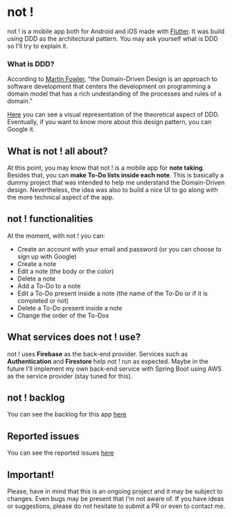 # not !

not ! is a mobile app both for Android and iOS made with [Flutter](https://flutter.dev). It was build using DDD as the architectural pattern. You may ask yourself what is DDD so I'll try to explain it.

### What is DDD?

According to [Martin Fowler](https://martinfowler.com/bliki/DomainDrivenDesign.html), "the Domain-Driven Design is an approach to software development that centers the development on programming a domain model that has a rich undestanding of the processes and rules of a domain."

[Here](https://github.com/ResoCoder/flutter-ddd-firebase-course/blob/master/ddd-architecture-proposal.svg) you can see a visual representation of the theoretical aspect of DDD. Eventually, if you want to know more about this design pattern, you can Google it.

## What is not ! all about?

At this point, you may know that not ! is a mobile app for **note taking**. Besides that, you can **make To-Do lists inside each note**. This is basically a dummy project that was intended to help me understand the Domain-Driven design. Nevertheless, the idea was also to build a nice UI to go along with the more technical aspect of the app.

## not ! functionalities

At the moment, with not ! you can:

- Create an account with your email and password (or you can choose to sign up with Google)
- Create a note
- Edit a note (the body or the color)
- Delete a note
- Add a To-Do to a note
- Edit a To-Do present inside a note (the name of the To-Do or if it is completed or not)
- Delete a To-Do present inside a note
- Change the order of the To-Dos

## What services does not ! use?

not ! uses **Firebase** as the back-end provider. Services such as **Authentication** and **Firestore** help not ! run as expected. Maybe in the future I'll implement my own back-end service with Spring Boot using AWS as the service provider (stay tuned for this).

## not ! backlog

You can see the backlog for this app [here](https://github.com/users/augiavedoni/projects/2)

## Reported issues

You can see the reported issues [here](https://github.com/augiavedoni/not/issues)

## Important!

Please, have in mind that this is an ongoing project and it may be subject to changes. Even bugs may be present that I'm not aware of. If you have ideas or suggestions, please do not hesitate to submit a PR or even to contact me.
